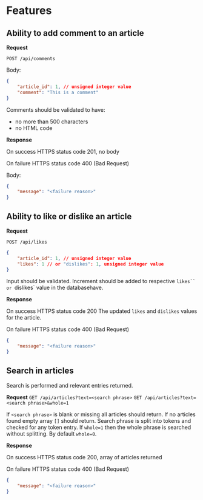 # Features

## Ability to add comment to an article

**Request**

`POST /api/comments`

Body:
```json
{
    "article_id": 1, // unsigned integer value
    "comment": "This is a comment"
}
```

Comments should be validated to have:
- no more than 500 characters
- no HTML code

**Response**

On success
HTTPS status code 201, no body

On failure
HTTPS status code 400 (Bad Request)

Body:
```json
{
    "message": "<failure reason>"
}
```

## Ability to like or dislike an article

**Request**

`POST /api/likes`
```json
{
    "article_id": 1, // unsigned integer value
    "likes": 1 // or "dislikes": 1, unsigned integer value
}
```
Input should be validated.
Increment should be added to respective `likes`` or `dislikes` value in the databasehave.

**Response**

On success
HTTPS status code 200
The updated `likes` and `dislikes` values for the article.

On failure
HTTPS status code 400 (Bad Request)
```json
{
    "message": "<failure reason>"
}
```

## Search in articles

Search is performed and relevant entries returned.

**Request**
`GET /api/articles?text=<search phrase>`
`GET /api/articles?text=<search phrase>&whole=1`

If `<search phrase>` is blank or missing all articles should return.
If no articles found empty array `[]` should return.
Search phrase is split into tokens and checked for any token entry.
If `whole=1` then the whole phrase is searched without splitting.
By default `whole=0`.

**Response**

On success
HTTPS status code 200, array of articles returned

On failure
HTTPS status code 400 (Bad Request)
```json
{
    "message": "<failure reason>"
}
```
